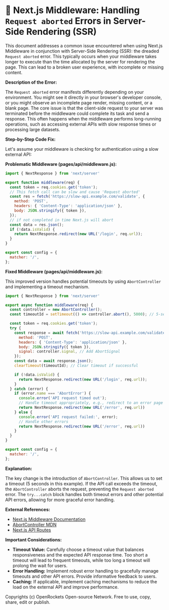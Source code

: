 # 🐞 Next.js Middleware: Handling `Request aborted` Errors in Server-Side Rendering (SSR)


This document addresses a common issue encountered when using Next.js Middleware in conjunction with Server-Side Rendering (SSR): the dreaded `Request aborted` error. This typically occurs when your middleware takes longer to execute than the time allocated by the server for rendering the page. This can lead to a broken user experience, with incomplete or missing content.

**Description of the Error:**

The `Request aborted` error manifests differently depending on your environment.  You might see it directly in your browser's developer console, or you might observe an incomplete page render, missing content, or a blank page.  The core issue is that the client-side request to your server was terminated before the middleware could complete its task and send a response.  This often happens when the middleware performs long-running operations, such as accessing external APIs with slow response times or processing large datasets.


**Step-by-Step Code Fix:**

Let's assume your middleware is checking for authentication using a slow external API:

**Problematic Middleware (pages/api/middleware.js):**

```javascript
import { NextResponse } from 'next/server'

export function middleware(req) {
  const token = req.cookies.get('token');
  // This fetch call can be slow and cause 'Request aborted'
  const res = fetch('https://slow-api.example.com/validate', {
    method: 'POST',
    headers: { 'Content-Type': 'application/json' },
    body: JSON.stringify({ token }),
  });
  // if not completed in time Next.js will abort
  const data = res.json();
  if (!data.isValid) {
    return NextResponse.redirect(new URL('/login', req.url));
  }
}

export const config = {
  matcher: '/',
};
```

**Fixed Middleware (pages/api/middleware.js):**

This improved version handles potential timeouts by using `AbortController` and implementing a timeout mechanism.

```javascript
import { NextResponse } from 'next/server'

export async function middleware(req) {
  const controller = new AbortController();
  const timeoutId = setTimeout(() => controller.abort(), 5000); // 5-second timeout

  const token = req.cookies.get('token');
  try {
    const response = await fetch('https://slow-api.example.com/validate', {
      method: 'POST',
      headers: { 'Content-Type': 'application/json' },
      body: JSON.stringify({ token }),
      signal: controller.signal, // Add AbortSignal
    });
    const data = await response.json();
    clearTimeout(timeoutId); // Clear timeout if successful

    if (!data.isValid) {
      return NextResponse.redirect(new URL('/login', req.url));
    }
  } catch (error) {
    if (error.name === 'AbortError') {
      console.error('API request timed out');
      // Handle timeout appropriately, e.g., redirect to an error page or show a loading indicator
      return NextResponse.redirect(new URL('/error', req.url))
    } else {
      console.error('API request failed:', error);
      // Handle other errors
      return NextResponse.redirect(new URL('/error', req.url))
    }
  }
}

export const config = {
  matcher: '/',
};
```

**Explanation:**

The key change is the introduction of `AbortController`.  This allows us to set a timeout (5 seconds in this example).  If the API call exceeds the timeout, the `AbortController` aborts the request, preventing the `Request aborted` error.  The `try...catch` block handles both timeout errors and other potential API errors, allowing for more graceful error handling.

**External References:**

* [Next.js Middleware Documentation](https://nextjs.org/docs/app/building-your-application/routing/middleware)
* [AbortController MDN](https://developer.mozilla.org/en-US/docs/Web/API/AbortController)
* [Next.js API Routes](https://nextjs.org/docs/api-routes/introduction)


**Important Considerations:**

* **Timeout Value:** Carefully choose a timeout value that balances responsiveness and the expected API response time.  Too short a timeout will lead to frequent timeouts, while too long a timeout will prolong the wait for users.
* **Error Handling:** Implement robust error handling to gracefully manage timeouts and other API errors. Provide informative feedback to users.
* **Caching:** If applicable, implement caching mechanisms to reduce the load on the external API and improve performance.

Copyrights (c) OpenRockets Open-source Network. Free to use, copy, share, edit or publish.

